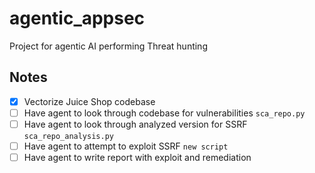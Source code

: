 # agentic_appsec
Project for agentic AI performing Threat hunting

## Notes
- [x] Vectorize Juice Shop codebase 
- [ ] Have agent to look through codebase for vulnerabilities `sca_repo.py`
- [ ] Have agent to look through analyzed version for SSRF `sca_repo_analysis.py`
- [ ] Have agent to attempt to exploit SSRF `new script`
- [ ] Have agent to write report with exploit and remediation
